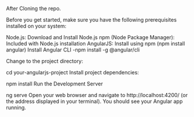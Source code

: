After Cloning the repo.

Before you get started, make sure you have the following prerequisites installed on your system:

Node.js: Download and Install Node.js npm (Node Package Manager): Included with Node.js installation AngularJS: Install using npm (npm install angular) Install Angular CLI -npm install -g @angular/cli

Change to the project directory:

cd your-angularjs-project Install project dependencies:

npm install Run the Development Server

ng serve Open your web browser and navigate to http://localhost:4200/ (or the address displayed in your terminal). You should see your Angular app running.
